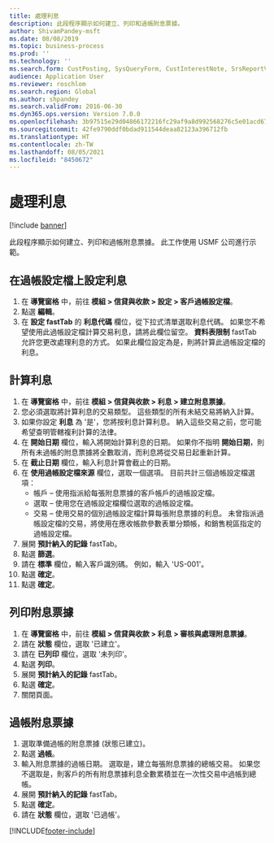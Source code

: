 ```yaml
---
title: 處理利息
description: 此段程序顯示如何建立、列印和過帳附息票據。
author: ShivamPandey-msft
ms.date: 08/08/2019
ms.topic: business-process
ms.prod: ''
ms.technology: ''
ms.search.form: CustPosting, SysQueryForm, CustInterestNote, SrsReportViewerForm
audience: Application User
ms.reviewer: roschlom
ms.search.region: Global
ms.author: shpandey
ms.search.validFrom: 2016-06-30
ms.dyn365.ops.version: Version 7.0.0
ms.openlocfilehash: 3b97515e29d04866172216fc29af9a8d992568276c5e01acd67ad9d0028ea0c5
ms.sourcegitcommit: 42fe9790ddf0bdad911544deaa82123a396712fb
ms.translationtype: HT
ms.contentlocale: zh-TW
ms.lasthandoff: 08/05/2021
ms.locfileid: "8450672"
---
```

# <a name="process-interest"></a>處理利息

[!include [banner](../../includes/banner.md)]

此段程序顯示如何建立、列印和過帳附息票據。 此工作使用 USMF 公司進行示範。


## <a name="set-up-interest-on-the-posting-profile"></a>在過帳設定檔上設定利息
1. 在 **導覽窗格** 中，前往 **模組 > 信貸與收款 > 設定 > 客戶過帳設定檔**。
2. 點選 **編輯**。
3. 在 **設定 fastTab** 的 **利息代碼** 欄位，從下拉式清單選取利息代碼。 如果您不希望使用此過帳設定檔計算交易利息，請將此欄位留空。 **資料表限制** fastTab 允許您更改處理利息的方式。 如果此欄位設定為是，則將計算此過帳設定檔的利息。  

## <a name="calculate-interest"></a>計算利息
1. 在 **導覽窗格** 中，前往 **模組 > 信貸與收款 > 利息 > 建立附息票據**。
2. 您必須選取將計算利息的交易類型。 這些類型的所有未結交易將納入計算。  
3. 如果你設定 **利息** 為 '是'，您將按利息計算利息。 納入這些交易之前，您可能希望查明管轄複利計算的法律。  
4. 在 **開始日期** 欄位，輸入將開始計算利息的日期。 如果你不指明 **開始日期**，則所有未過帳的附息票據將全數取消，而利息將從交易日起重新計算。
5. 在 **截止日期** 欄位，輸入利息計算會截止的日期。
6. 在 **使用過帳設定檔來源** 欄位，選取一個選項。 目前共計三個過帳設定檔選項：
    - 帳戶 – 使用指派給每張附息票據的客戶帳戶的過帳設定檔。 
    - 選取 – 使用您在過帳設定檔欄位選取的過帳設定檔。
    - 交易 – 使用交易的個別過帳設定檔計算每張附息票據的利息。 未曾指派過帳設定檔的交易，將使用在應收帳款參數表單分類帳，和銷售稅區指定的過帳設定檔。  
7. 展開 **預計納入的記錄** fastTab。
8. 點選 **篩選**。
9. 請在 **標準** 欄位，輸入客戶識別碼。 例如，輸入 'US-001'。
6. 點選 **確定**。
7. 點選 **確定**。

## <a name="print-interest-notes"></a>列印附息票據
1. 在 **導覽窗格** 中，前往 **模組 > 信貸與收款 > 利息 > 審核與處理附息票據**。
2. 請在 **狀態** 欄位，選取 '已建立'。
3. 請在 **已列印** 欄位，選取 '未列印'。
4. 點選 **列印**。
5. 展開 **預計納入的記錄** fastTab。
6. 點選 **確定**。
7. 關閉頁面。

## <a name="post-the-interest-note"></a>過帳附息票據
1. 選取準備過帳的附息票據 (狀態已建立)。
2. 點選 **過帳**。
3. 輸入附息票據的過帳日期。 選取是，建立每張附息票據的總帳交易。 如果您不選取是，則客戶的所有附息票據利息全數累積並在一次性交易中過帳到總帳。  
4. 展開 **預計納入的記錄** fastTab。
5. 點選 **確定**。
6. 請在 **狀態** 欄位，選取 '已過帳'。



[!INCLUDE[footer-include](../../../includes/footer-banner.md)]